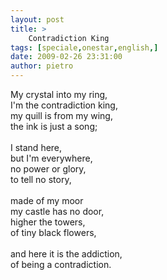 ```yaml
---
layout: post
title: >
    Contradiction King
tags: [speciale,onestar,english,]
date: 2009-02-26 23:31:00
author: pietro
---
```

My crystal into my ring,<br/>I'm the contradiction king,<br/>my quill is from my wing,<br/>the ink is just a song;<br/><br/>I stand here,<br/>but I'm everywhere,<br/>no power or glory,<br/>to tell no story,<br/><br/>made of my moor<br/>my castle has no door,<br/>higher the towers,<br/>of tiny black flowers,<br/><br/>and here it is the addiction,<br/>of being a contradiction.
